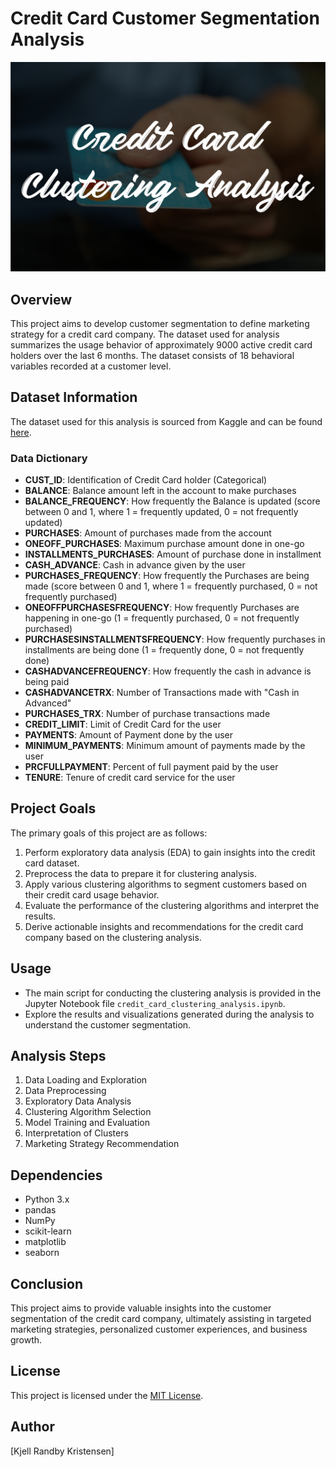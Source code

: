 # Credit Card Customer Segmentation Analysis
![banner](https://github.com/kjellrkri/Portfolio/blob/main/Credit%20Card%20Clustering%20Analysis/credit%20card%20clustering%20analysis%20banner.png)
## Overview

This project aims to develop customer segmentation to define marketing strategy for a credit card company. The dataset used for analysis summarizes the usage behavior of approximately 9000 active credit card holders over the last 6 months. The dataset consists of 18 behavioral variables recorded at a customer level.

## Dataset Information

The dataset used for this analysis is sourced from Kaggle and can be found [here](https://www.kaggle.com/datasets/arjunbhasin2013/ccdata).

### Data Dictionary

- **CUST_ID**: Identification of Credit Card holder (Categorical)
- **BALANCE**: Balance amount left in the account to make purchases
- **BALANCE_FREQUENCY**: How frequently the Balance is updated (score between 0 and 1, where 1 = frequently updated, 0 = not frequently updated)
- **PURCHASES**: Amount of purchases made from the account
- **ONEOFF_PURCHASES**: Maximum purchase amount done in one-go
- **INSTALLMENTS_PURCHASES**: Amount of purchase done in installment
- **CASH_ADVANCE**: Cash in advance given by the user
- **PURCHASES_FREQUENCY**: How frequently the Purchases are being made (score between 0 and 1, where 1 = frequently purchased, 0 = not frequently purchased)
- **ONEOFFPURCHASESFREQUENCY**: How frequently Purchases are happening in one-go (1 = frequently purchased, 0 = not frequently purchased)
- **PURCHASESINSTALLMENTSFREQUENCY**: How frequently purchases in installments are being done (1 = frequently done, 0 = not frequently done)
- **CASHADVANCEFREQUENCY**: How frequently the cash in advance is being paid
- **CASHADVANCETRX**: Number of Transactions made with "Cash in Advanced"
- **PURCHASES_TRX**: Number of purchase transactions made
- **CREDIT_LIMIT**: Limit of Credit Card for the user
- **PAYMENTS**: Amount of Payment done by the user
- **MINIMUM_PAYMENTS**: Minimum amount of payments made by the user
- **PRCFULLPAYMENT**: Percent of full payment paid by the user
- **TENURE**: Tenure of credit card service for the user

## Project Goals

The primary goals of this project are as follows:
1. Perform exploratory data analysis (EDA) to gain insights into the credit card dataset.
2. Preprocess the data to prepare it for clustering analysis.
3. Apply various clustering algorithms to segment customers based on their credit card usage behavior.
4. Evaluate the performance of the clustering algorithms and interpret the results.
5. Derive actionable insights and recommendations for the credit card company based on the clustering analysis.

## Usage

- The main script for conducting the clustering analysis is provided in the Jupyter Notebook file `credit_card_clustering_analysis.ipynb`.
- Explore the results and visualizations generated during the analysis to understand the customer segmentation.


## Analysis Steps

1. Data Loading and Exploration
2. Data Preprocessing
3. Exploratory Data Analysis
4. Clustering Algorithm Selection
5. Model Training and Evaluation
6. Interpretation of Clusters
7. Marketing Strategy Recommendation

## Dependencies

- Python 3.x
- pandas
- NumPy
- scikit-learn
- matplotlib
- seaborn

## Conclusion

This project aims to provide valuable insights into the customer segmentation of the credit card company, ultimately assisting in targeted marketing strategies, personalized customer experiences, and business growth.

## License

This project is licensed under the [MIT License](LICENSE).

## Author

[Kjell Randby Kristensen]

